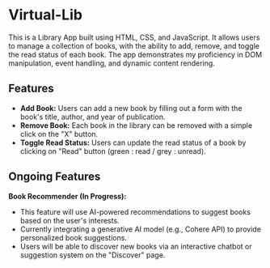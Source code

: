 # Virtual-Lib
This is a Library App built using HTML, CSS, and JavaScript. It allows users to manage a collection of books, with the ability to add, remove, and toggle the read status of each book. The app demonstrates my proficiency in DOM manipulation, event handling, and dynamic content rendering.
## Features
* **Add Book:** Users can add a new book by filling out a form with the book's title, author, and year of publication.
* **Remove Book:** Each book in the library can be removed with a simple click on the "X" button.
* **Toggle Read Status:** Users can update the read status of a book by clicking on "Read" button (green : read / grey : unread).
## Ongoing Features
**Book Recommender (In Progress):**
* This feature will use AI-powered recommendations to suggest books based on the user's interests.
* Currently integrating a generative AI model (e.g., Cohere API) to provide personalized book suggestions.
* Users will be able to discover new books via an interactive chatbot or suggestion system on the "Discover" page.

